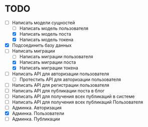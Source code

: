 # TODO

- [ ] Написать модели сущностей
  - [ ] Написать модель пользователя
  - [x] Написать модель поста
  - [x] Написать модель токена
- [x] Подсоединить базу данных
- [ ] Написать миграции
  - [ ] Написать миграции пользователя
  - [x] Написать миграции поста
  - [x] Написать миграции токена
- [ ] Написать API для авторизации пользователя
  - [ ] Протестить API для авторизации пользователя
- [ ] Написать API для регистрации пользователя
- [ ] Написать API для публикации поста в блог
- [ ] Написать API для получения всех публикаций в системе
- [ ] Написать API для получения всех публикаций Пользователя
- [ ] Админка. Авторизация
- [x] Админка. Пользователи
- [ ] Админка. Публикации